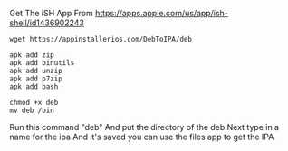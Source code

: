 Get The iSH App From https://apps.apple.com/us/app/ish-shell/id1436902243
```
wget https://appinstallerios.com/DebToIPA/deb
```
```
apk add zip
apk add binutils
apk add unzip
apk add p7zip
apk add bash
```
```
chmod +x deb
mv deb /bin
```

Run this command "deb"
And put the directory of the deb
Next type in a name for the ipa
And it's saved you can use the files app to get the IPA
